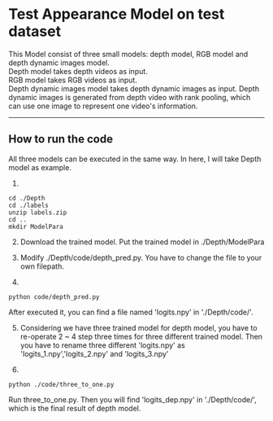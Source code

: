 
# Test Appearance Model on test dataset  

This Model consist of three small models: depth model, RGB model and depth dynamic images model.   
Depth model takes depth videos as input.   
RGB model takes RGB videos as input.   
Depth dynamic images model takes depth dynamic images as input. Depth dynamic images is generated from depth video with rank pooling, which can use one image to represent one video's information.  

----
## How to run the code

All three models can be executed in the same way. In here, I will take Depth model as example.

1. 
``` 
cd ./Depth  
cd ./labels  
unzip labels.zip
cd ..
mkdir ModelPara
```

2. Download the trained model. Put the trained model in ./Depth/ModelPara

3. Modify ./Depth/code/depth_pred.py. You have to change the file to your own filepath.

4. 
```
python code/depth_pred.py
```
   After executed it, you can find a file named 'logits.npy' in './Depth/code/'. 

5. Considering we have three trained model for depth model, you have to re-operate 2 ~ 4 step three times for three different trained model. Then you have to rename three different 'logits.npy' as 'logits_1.npy','logits_2.npy' and 'logits_3.npy'

6. 
```
python ./code/three_to_one.py 
```
Run three_to_one.py. Then you will find 'logits_dep.npy' in './Depth/code/', which is the final result of depth model. 

